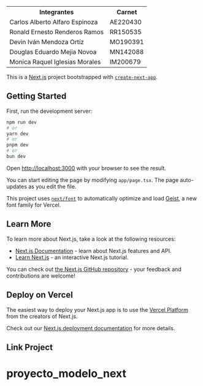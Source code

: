 <table>
  <tr><th>Integrantes</th><th>Carnet</th></tr>
  <tr><td>Carlos Alberto Alfaro Espinoza</td><td>AE220430</td></tr>
  <tr><td>Ronald Ernesto Renderos Ramos</td><td>RR150535</td></tr>
  <tr><td>Devin Iván Mendoza Ortíz</td><td>MO190391</td></tr>
  <tr><td>Douglas Eduardo Mejia Novoa</td><td>MN142088</td></tr>
  <tr><td>Monica Raquel Iglesias Morales</td><td>IM200679</td></tr>
</table>

This is a [Next.js](https://nextjs.org) project bootstrapped with [`create-next-app`](https://nextjs.org/docs/app/api-reference/cli/create-next-app).

## Getting Started

First, run the development server:

```bash
npm run dev
# or
yarn dev
# or
pnpm dev
# or
bun dev
```

Open [http://localhost:3000](http://localhost:3000) with your browser to see the result.

You can start editing the page by modifying `app/page.tsx`. The page auto-updates as you edit the file.

This project uses [`next/font`](https://nextjs.org/docs/app/building-your-application/optimizing/fonts) to automatically optimize and load [Geist](https://vercel.com/font), a new font family for Vercel.

## Learn More

To learn more about Next.js, take a look at the following resources:

- [Next.js Documentation](https://nextjs.org/docs) - learn about Next.js features and API.
- [Learn Next.js](https://nextjs.org/learn) - an interactive Next.js tutorial.

You can check out [the Next.js GitHub repository](https://github.com/vercel/next.js) - your feedback and contributions are welcome!

## Deploy on Vercel

The easiest way to deploy your Next.js app is to use the [Vercel Platform](https://vercel.com/new?utm_medium=default-template&filter=next.js&utm_source=create-next-app&utm_campaign=create-next-app-readme) from the creators of Next.js.

Check out our [Next.js deployment documentation](https://nextjs.org/docs/app/building-your-application/deploying) for more details.

## Link Project

# proyecto_modelo_next
